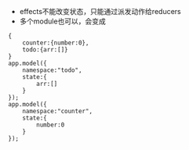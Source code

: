 - effects不能改变状态，只能通过派发动作给reducers
- 多个module也可以，会变成
```angularjs
{
    counter:{number:0},
    todo:{arr:[]}
}
app.model({
    namespace:"todo",
    state:{
        arr:[]
    }
});
app.model({
    namespace:"counter",
    state:{
        number:0
    }
});
```